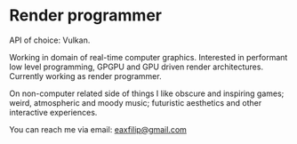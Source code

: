 
# Render programmer

API of choice: Vulkan.

Working in domain of real-time computer graphics. Interested in performant low level programming, GPGPU and GPU driven render architectures. Currently working as render programmer.

On non-computer related side of things I like obscure and inspiring games; weird, atmospheric and moody music; futuristic aesthetics and other interactive experiences.

You can reach me via email: eaxfilip@gmail.com
